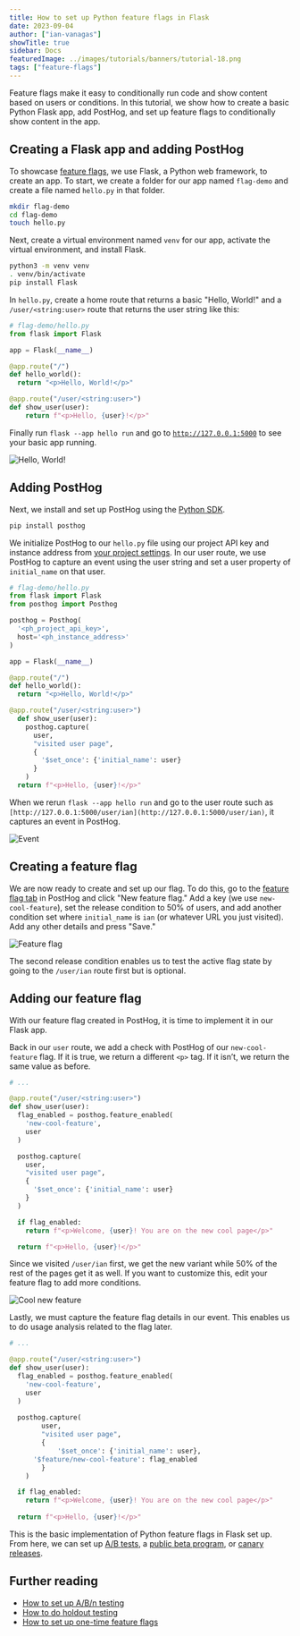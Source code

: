 ```yaml
---
title: How to set up Python feature flags in Flask
date: 2023-09-04
author: ["ian-vanagas"]
showTitle: true
sidebar: Docs
featuredImage: ../images/tutorials/banners/tutorial-18.png
tags: ["feature-flags"]
---
```


Feature flags make it easy to conditionally run code and show content based on users or conditions. In this tutorial, we show how to create a basic Python Flask app, add PostHog, and set up feature flags to conditionally show content in the app.

## Creating a Flask app and adding PostHog

To showcase [feature flags](/docs/feature-flags), we use Flask, a Python web framework, to create an app. To start, we create a folder for our app named `flag-demo` and create a file named `hello.py` in that folder.

```bash
mkdir flag-demo
cd flag-demo
touch hello.py
```

Next, create a virtual environment named `venv` for our app, activate the virtual environment, and install Flask.

```bash
python3 -m venv venv
. venv/bin/activate
pip install Flask
```

In `hello.py`, create a home route that returns a basic "Hello, World!" and a `/user/<string:user>` route that returns the user string like this:

```python
# flag-demo/hello.py
from flask import Flask

app = Flask(__name__)

@app.route("/")
def hello_world():
  return "<p>Hello, World!</p>"

@app.route("/user/<string:user>")
def show_user(user):
    return f"<p>Hello, {user}!</p>"
```

Finally run `flask --app hello run` and go to [`http://127.0.0.1:5000`](http://127.0.0.1:5000/) to see your basic app running.

![Hello, World!](../images/tutorials/python-feature-flags/hello.png)

## Adding PostHog

Next, we install and set up PostHog using the [Python SDK](/docs/libraries/python).

```bash
pip install posthog
```

We initialize PostHog to our `hello.py` file using our project API key and instance address from [your project settings](https://app.posthog.com/project/settings). In our user route, we use PostHog to capture an event using the user string and set a user property of `initial_name` on that user.

```python
# flag-demo/hello.py
from flask import Flask
from posthog import Posthog

posthog = Posthog(
  '<ph_project_api_key>', 
  host='<ph_instance_address>'
)

app = Flask(__name__)

@app.route("/")
def hello_world():
  return "<p>Hello, World!</p>"

@app.route("/user/<string:user>")
  def show_user(user):
    posthog.capture(
      user, 
      "visited user page", 
      {
        '$set_once': {'initial_name': user} 
      }
    )
  return f"<p>Hello, {user}!</p>"
```

When we rerun `flask --app hello run` and go to the user route such as `[http://127.0.0.1:5000/user/ian](http://127.0.0.1:5000/user/ian)`, it captures an event in PostHog.

![Event](../images/tutorials/python-feature-flags/event.png)

## Creating a feature flag

We are now ready to create and set up our flag. To do this, go to the [feature flag tab](https://app.posthog.com/feature_flags) in PostHog and click "New feature flag." Add a key (we use `new-cool-feature`), set the release condition to 50% of users, and add another condition set where `initial_name` is `ian` (or whatever URL you just visited). Add any other details and press "Save."

![Feature flag](../images/tutorials/python-feature-flags/flag.png)

The second release condition enables us to test the active flag state by going to the `/user/ian` route first but is optional.

## Adding our feature flag

With our feature flag created in PostHog, it is time to implement it in our Flask app.

Back in our `user` route, we add a check with PostHog of our `new-cool-feature` flag. If it is true, we return a different `<p>` tag. If it isn’t, we return the same value as before. 

```python
# ...

@app.route("/user/<string:user>")
def show_user(user):
  flag_enabled = posthog.feature_enabled(
    'new-cool-feature', 
    user
  )

  posthog.capture(
    user, 
    "visited user page", 
    {
      '$set_once': {'initial_name': user}
    }
  )

  if flag_enabled:
    return f"<p>Welcome, {user}! You are on the new cool page</p>"

  return f"<p>Hello, {user}!</p>"
```

Since we visited `/user/ian` first, we get the new variant while 50% of the rest of the pages get it as well. If you want to customize this, edit your feature flag to add more conditions.

![Cool new feature](../images/tutorials/python-feature-flags/cool.png)

Lastly, we must capture the feature flag details in our event. This enables us to do usage analysis related to the flag later.

```python
# ...

@app.route("/user/<string:user>")
def show_user(user):
  flag_enabled = posthog.feature_enabled(
    'new-cool-feature', 
    user
  )
  
  posthog.capture(
		user, 
		"visited user page", 
		{
			'$set_once': {'initial_name': user},
      '$feature/new-cool-feature': flag_enabled
		}
	)

  if flag_enabled:
    return f"<p>Welcome, {user}! You are on the new cool page</p>"
  
  return f"<p>Hello, {user}!</p>"
```

This is the basic implementation of Python feature flags in Flask set up. From here, we can set up [A/B tests](/ab-testing), a [public beta program](/tutorials/public-beta-program), or [canary releases](/tutorials/canary-release). 

## Further reading

- [How to set up A/B/n testing](/tutorials/abn-testing)
- [How to do holdout testing](/tutorials/holdout-testing)
- [How to set up one-time feature flags](/tutorials/one-time-feature-flags)